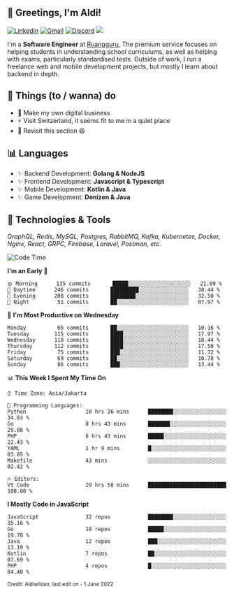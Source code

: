 <!-- Greetings -->
## 👋 Greetings, I'm Aldi!

<!-- Social Media -->
[![Linkedin](https://img.shields.io/badge/-aldiwildan-blue?style=flat&logo=Linkedin&logoColor=white)](https://www.linkedin.com/in/aldiwildan/)
[![Gmail](https://img.shields.io/badge/-aldiwild77@gmail.com-c14438?style=flat&logo=Gmail&logoColor=white)](mailto:aldiwild77@gmail.com)
[![Discord](https://img.shields.io/badge/-Chroma-5663F7?style=flat&logo=Discord&logoColor=white)](https://discord.gg/BUxraQ8)
![](https://komarev.com/ghpvc/?username=aldiwildan77&label=Visitor&color=2bbc8a)

<!-- Introduction -->
I'm a **Software Engineer** at [Ruangguru](https://ruangguru.com), The premium service focuses on helping students in understanding school curriculums, as well as helping with exams, particularly standardised tests. Outside of work, I run a freelance web and mobile development projects, but mostly I learn about backend in depth.

## 📃 Things (to / wanna) do
- 🐝 Make my own digital business
- ⚡ Visit Switzerland, it seems fit to me in a quiet place
- 🌱 Revisit this section 😆

## 📊 Languages
- ✨ Backend Development: **Golang & NodeJS**
- ✨ Frontend Development: **Javascript & Typescript**
- ✨ Mobile Development: **Kotlin & Java**
- ✨ Game Development: **Denizen & Java**

## 🔧 Technologies & Tools
*GraphQL, Redis, MySQL, Postgres, RabbitMQ, Kafka, Kubernetes, Docker, Nginx, React, GRPC, Firebase, Laravel, Postman, etc.*

<!--START_SECTION:waka-->
![Code Time](http://img.shields.io/badge/Code%20Time-1%2C056%20hrs%2011%20mins-blue)

**I'm an Early 🐤** 

```text
🌞 Morning      135 commits       █████░░░░░░░░░░░░░░░░░░░░   21.09 % 
🌆 Daytime      246 commits       █████████░░░░░░░░░░░░░░░░   38.44 % 
🌃 Evening      208 commits       ████████░░░░░░░░░░░░░░░░░   32.50 % 
🌙 Night         51 commits       ██░░░░░░░░░░░░░░░░░░░░░░░   07.97 % 

```
📅 **I'm Most Productive on Wednesday** 

```text
Monday          65 commits       ██░░░░░░░░░░░░░░░░░░░░░░░   10.16 % 
Tuesday        115 commits       ████░░░░░░░░░░░░░░░░░░░░░   17.97 % 
Wednesday      118 commits       ████░░░░░░░░░░░░░░░░░░░░░   18.44 % 
Thursday       112 commits       ████░░░░░░░░░░░░░░░░░░░░░   17.50 % 
Friday          75 commits       ███░░░░░░░░░░░░░░░░░░░░░░   11.72 % 
Saturday        69 commits       ██░░░░░░░░░░░░░░░░░░░░░░░   10.78 % 
Sunday          86 commits       ███░░░░░░░░░░░░░░░░░░░░░░   13.44 % 

```


📊 **This Week I Spent My Time On** 

```text
⌚︎ Time Zone: Asia/Jakarta

💬 Programming Languages: 
Python                   10 hrs 26 mins      ████████░░░░░░░░░░░░░░░░░   34.83 % 
Go                       8 hrs 43 mins       ███████░░░░░░░░░░░░░░░░░░   29.08 % 
PHP                      6 hrs 43 mins       █████░░░░░░░░░░░░░░░░░░░░   22.43 % 
YAML                     1 hr 9 mins         █░░░░░░░░░░░░░░░░░░░░░░░░   03.85 % 
Makefile                 43 mins             ░░░░░░░░░░░░░░░░░░░░░░░░░   02.42 % 

🔥 Editors: 
VS Code                  29 hrs 58 mins      █████████████████████████   100.00 % 

```

**I Mostly Code in JavaScript** 

```text
JavaScript               32 repos            ████████░░░░░░░░░░░░░░░░░   35.16 % 
Go                       18 repos            █████░░░░░░░░░░░░░░░░░░░░   19.78 % 
Java                     12 repos            ███░░░░░░░░░░░░░░░░░░░░░░   13.19 % 
Kotlin                   7 repos             ██░░░░░░░░░░░░░░░░░░░░░░░   07.69 % 
PHP                      4 repos             █░░░░░░░░░░░░░░░░░░░░░░░░   04.40 % 

```



<!--END_SECTION:waka-->

<sub>Credit: Aldiwildan, last edit on - 1 June 2022</sub>
